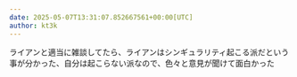 ```yaml
---
date: 2025-05-07T13:31:07.852667561+00:00[UTC]
author: kt3k
---
```

ライアンと適当に雑談してたら、ライアンはシンギュラリティ起こる派だという事が分かった、自分は起こらない派なので、色々と意見が聞けて面白かった
